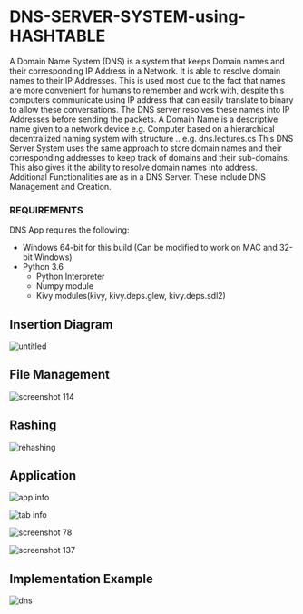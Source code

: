 # DNS-SERVER-SYSTEM-using-HASHTABLE
   A Domain Name System (DNS) is a system that keeps Domain names and their corresponding IP Address in a Network. It is able to resolve domain names to their IP Addresses. This is used most due to the fact that names are more convenient for humans to remember and work with, despite this computers communicate using IP address that can easily translate to binary to allow these conversations. The DNS server resolves these names into IP Addresses before sending the packets.
A Domain Name is a descriptive name given to a network device e.g. Computer based on a hierarchical decentralized naming system with structure <name>.<subdomain>.<upper domain> e.g. dns.lectures.cs
This DNS Server System uses the same approach to store domain names and their corresponding addresses to keep track of domains and their sub-domains. This also gives it the ability to resolve domain names into address. Additional Functionalities are as in a DNS Server. These include DNS Management and Creation.
### REQUIREMENTS
DNS App requires the following:

* Windows 64-bit for this build (Can be modified to work on MAC and 32-bit Windows)
* Python 3.6
  - Python Interpreter
  - Numpy module
  - Kivy modules(kivy, kivy.deps.glew, kivy.deps.sdl2)

## Insertion Diagram
![untitled](https://user-images.githubusercontent.com/36822517/42100389-573aaebc-7bc0-11e8-85fb-4d8346a5e5b5.png)

## File Management
![screenshot 114](https://user-images.githubusercontent.com/36822517/42100229-eea438c8-7bbf-11e8-821a-ee17d162f243.png)

## Rashing
![rehashing](https://user-images.githubusercontent.com/36822517/42100366-4b099aae-7bc0-11e8-8188-c1f7cd4795c3.png)

## Application

![app info](https://user-images.githubusercontent.com/36822517/42100379-4eba747a-7bc0-11e8-94c5-f09d48da4fc9.png)

![tab info](https://user-images.githubusercontent.com/36822517/42100359-47714aa4-7bc0-11e8-8da0-f8ae6e0bddbf.png)

![screenshot 78](https://user-images.githubusercontent.com/36822517/42100189-d3b215a8-7bbf-11e8-94ed-0fb0b6c43ca2.png)

![screenshot 137](https://user-images.githubusercontent.com/36822517/42100245-fab54832-7bbf-11e8-83bc-5e3d25ce9977.png)

## Implementation Example
![dns](https://user-images.githubusercontent.com/36822517/42100976-04707d18-7bc2-11e8-8288-d546eee89843.png)
